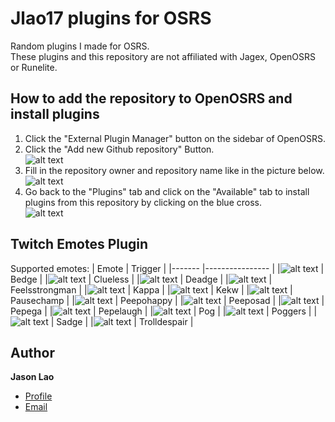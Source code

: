 # Jlao17 plugins for OSRS
Random plugins I made for OSRS.</br>
These plugins and this repository are not affiliated with Jagex, OpenOSRS or Runelite.

## How to add the repository to OpenOSRS and install plugins
1. Click the "External Plugin Manager" button on the sidebar of OpenOSRS.</br>
2. Click the "Add new Github repository" Button.</br>
![alt text](https://i.imgur.com/eMHFrfx.png)
3. Fill in the repository owner and repository name like in the picture below.</br>
![alt text](https://i.imgur.com/ZpfHdqn.png)
4. Go back to the "Plugins" tab and click on the "Available" tab to install plugins from this repository by clicking on the blue cross. </br>
![alt text](https://i.imgur.com/uJJ43Ao.png)


## Twitch Emotes Plugin
Supported emotes: 
| Emote 	| Trigger        	|
|-------	|----------------	|
|![alt text](https://i.imgur.com/qNpPrOL.png)       	| Bedge          	|
|![alt text](https://i.imgur.com/uQUvwUf.png)       	| Clueless       	|
|![alt text](https://i.imgur.com/yNHyPzD.png)      	  | Deadge         	|
|![alt text](https://i.imgur.com/AAeazxT.png)       	| Feelsstrongman 	|
|![alt text](https://i.imgur.com/Ifu6wUT.png)       	| Kappa          	|
|![alt text](https://i.imgur.com/ZVShs4b.png)       	| Kekw           	|
|![alt text](https://i.imgur.com/tLVFdiD.png)       	| Pausechamp     	|
|![alt text](https://i.imgur.com/SfZMRpS.png)       	| Peepohappy     	|
|![alt text](https://i.imgur.com/jvXNg4v.png)       	| Peeposad       	|
|![alt text](https://i.imgur.com/T07GnhT.png)       	| Pepega         	|
|![alt text](https://i.imgur.com/Pq2BPol.png)       	| Pepelaugh      	|
|![alt text](https://i.imgur.com/dXeasZL.png)       	| Pog            	|
|![alt text](https://i.imgur.com/aIO71Ja.png)       	| Poggers        	|
|![alt text](https://i.imgur.com/1cSVUXq.png)       	| Sadge          	|
|![alt text](https://i.imgur.com/spP3J8x.png)       	| Trolldespair   	|

## Author

**Jason Lao**

- [Profile](https://github.com/Jlao17 "Jason Lao")
- [Email](mailto:jasonlao1707@gmail.com)
